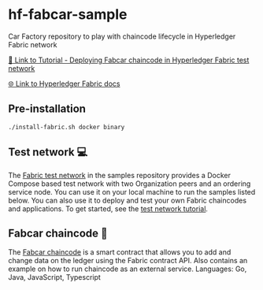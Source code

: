 # hf-fabcar-sample
Car Factory repository to play with chaincode lifecycle in Hyperledger Fabric network

[🚀 Link to Tutorial - Deploying Fabcar chaincode in Hyperledger Fabric test network](https://diegoescalonaro.notion.site/Deploying-fabcar-chaincode-in-Hyperledger-Fabric-test-network-aec1a348ef6041c290886d86e516d23e)

[🌐 Link to Hyperledger Fabric docs](https://hyperledger-fabric.readthedocs.io/en/latest/index.html)


## Pre-installation

````
./install-fabric.sh docker binary
````

## Test network 💻

The [Fabric test network](test-network) in the samples repository provides a Docker Compose based test network with two
Organization peers and an ordering service node. You can use it on your local machine to run the samples listed below.
You can also use it to deploy and test your own Fabric chaincodes and applications. To get started, see
the [test network tutorial](https://hyperledger-fabric.readthedocs.io/en/latest/test_network.html).


## Fabcar chaincode 🚗

The [Fabcar chaincode](chaincode/fabcar) is a smart contract that allows you to add and change data on the ledger using the Fabric contract API. Also contains an example on how to run chaincode as an external service. Languages: Go, Java, JavaScript, Typescript 
